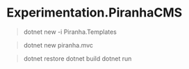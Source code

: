 # Experimentation.PiranhaCMS

> dotnet new -i Piranha.Templates

> dotnet new piranha.mvc

> dotnet restore
> dotnet build
> dotnet run
